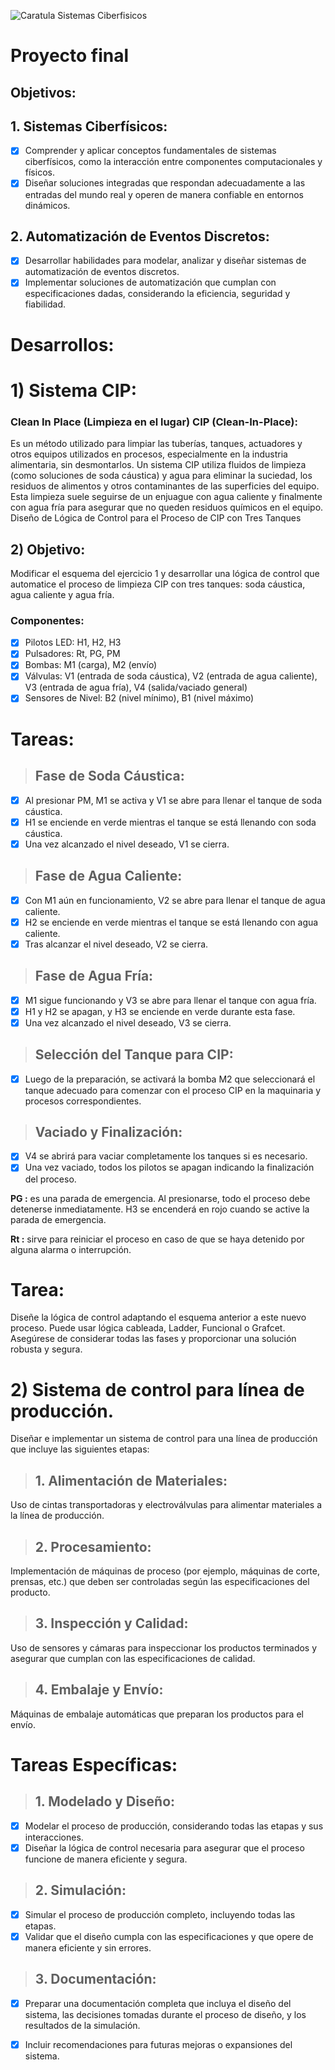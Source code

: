

![Caratula Sistemas Ciberfisicos](https://github.com/guelo2019/Sistemas-Ciberfisico---Proyecto-Final/assets/46485082/ac6a776a-db37-4186-93d5-7699ca5dcc99)


# Proyecto final
## Objetivos: 

## 1. **Sistemas Ciberfísicos:** 
- [x] Comprender y aplicar conceptos fundamentales de sistemas ciberfísicos, como la interacción entre componentes computacionales y físicos. 
- [x] Diseñar soluciones integradas que respondan adecuadamente a las entradas del mundo real y operen de manera confiable en entornos dinámicos.
 
## 2. **Automatización de Eventos Discretos:** 
- [x] Desarrollar habilidades para modelar, analizar y diseñar sistemas de automatización de eventos discretos. 
- [x] Implementar soluciones de automatización que cumplan con especificaciones dadas, considerando la eficiencia, seguridad y fiabilidad. 

##

# Desarrollos:

# 1) **Sistema CIP:** 

### Clean In Place (Limpieza en el lugar) CIP (Clean-In-Place):

Es un método utilizado para limpiar las tuberías, tanques, actuadores y otros equipos utilizados en procesos, especialmente en la industria alimentaria, sin desmontarlos. Un sistema CIP utiliza fluidos de 
limpieza (como soluciones de soda cáustica) y agua para eliminar la suciedad, los residuos de alimentos y otros contaminantes de las superficies del equipo. Esta limpieza suele seguirse de un enjuague con agua caliente y finalmente con agua fría para asegurar que no 
queden residuos químicos en el equipo. Diseño de Lógica de Control para el Proceso de CIP con Tres Tanques

## 2) **Objetivo:** 
Modificar el esquema del ejercicio 1 y desarrollar una lógica de control que automatice el proceso de limpieza CIP con tres tanques: soda cáustica, agua caliente y agua fría. 

### **Componentes:**

- [x] Pilotos LED: H1, H2, H3 
- [x] Pulsadores: Rt, PG, PM 
- [x] Bombas: M1 (carga), M2 (envío) 
- [x] Válvulas: V1 (entrada de soda cáustica), V2 (entrada de agua caliente), V3 (entrada de agua fría), V4 (salida/vaciado general) 
- [x] Sensores de Nivel: B2 (nivel mínimo), B1 (nivel máximo) 

# Tareas:

>## Fase de Soda Cáustica:
- [x] Al presionar PM, M1 se activa y V1 se abre para llenar el tanque de soda cáustica. 
- [x] H1 se enciende en verde mientras el tanque se está llenando con soda cáustica. 
- [x] Una vez alcanzado el nivel deseado, V1 se cierra. 

>## Fase de Agua Caliente:

- [x] Con M1 aún en funcionamiento, V2 se abre para llenar el tanque de agua caliente. 
- [x] H2 se enciende en verde mientras el tanque se está llenando con agua caliente. 
- [x] Tras alcanzar el nivel deseado, V2 se cierra. 

>## Fase de Agua Fría:

- [x] M1 sigue funcionando y V3 se abre para llenar el tanque con agua fría. 
- [x] H1 y H2 se apagan, y H3 se enciende en verde durante esta fase. 
- [x] Una vez alcanzado el nivel deseado, V3 se cierra. 

>## Selección del Tanque para CIP:

- [x] Luego de la preparación, se activará la bomba M2 que seleccionará el tanque adecuado para comenzar con el proceso CIP en la maquinaria y procesos correspondientes. 

>## Vaciado y Finalización:

- [x] V4 se abrirá para vaciar completamente los tanques si es necesario. 
- [x] Una vez vaciado, todos los pilotos se apagan indicando la finalización del proceso.

**PG :** es una parada de emergencia. Al presionarse, todo el proceso debe detenerse inmediatamente. H3 se encenderá en rojo cuando se active la parada de emergencia. 

**Rt :** sirve para reiniciar el proceso en caso de que se haya detenido por alguna alarma o interrupción. 

# Tarea:

Diseñe la lógica de control adaptando el esquema anterior a este nuevo proceso. Puede usar lógica cableada, Ladder, Funcional o Grafcet. Asegúrese de considerar todas las fases y proporcionar una solución robusta y segura. 



##
##



# 2) **Sistema de control para línea de producción.** 

Diseñar e implementar un sistema de control para una línea de producción que incluye las siguientes etapas: 


>## **1. Alimentación de Materiales:** 
Uso de cintas transportadoras y electroválvulas para alimentar materiales a la línea de producción.

>## **2. Procesamiento:** 
Implementación de máquinas de proceso (por ejemplo, máquinas de corte, prensas, etc.) que deben ser controladas según las especificaciones del producto. 

>## **3. Inspección y Calidad:** 
Uso de sensores y cámaras para inspeccionar los productos terminados y asegurar que cumplan con las especificaciones de calidad.

>## **4. Embalaje y Envío:** 
Máquinas de embalaje automáticas que preparan los productos para el envío. 

# Tareas Específicas: 

>## **1. Modelado y Diseño:**
    
- [x] Modelar el proceso de producción, considerando todas las etapas y sus interacciones. 
- [x] Diseñar la lógica de control necesaria para asegurar que el proceso funcione de manera eficiente y segura. 

>## **2. Simulación:** 

- [x] Simular el proceso de producción completo, incluyendo todas las etapas.
- [x] Validar que el diseño cumpla con las especificaciones y que opere de manera eficiente y sin errores. 

>## **3. Documentación:** 

- [x] Preparar una documentación completa que incluya el diseño del sistema, las decisiones tomadas durante el proceso de diseño, y los resultados de la simulación. 
- [x] Incluir recomendaciones para futuras mejoras o expansiones del sistema.


